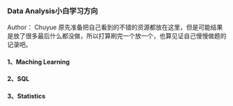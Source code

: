 ### Data Analysis小白学习方向

Author： Chuyue
原先准备把自己看到的不错的资源都放在这里，但是可能结果是放了很多最后什么都没做，所以打算刷完一个放一个，也算见证自己慢慢做题的记录吧。

#### 1、Maching Learning


#### 2、SQL


#### 3、Statistics



